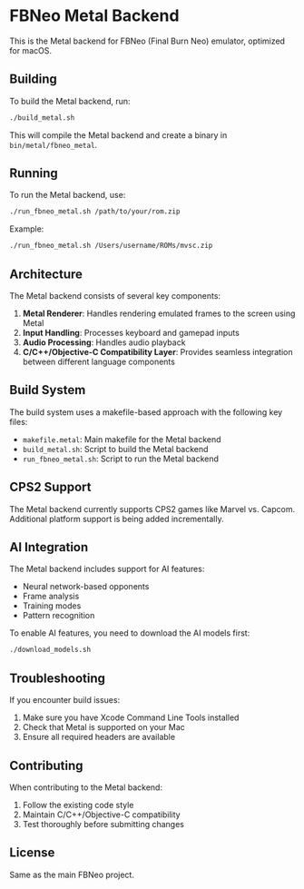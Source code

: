 # FBNeo Metal Backend

This is the Metal backend for FBNeo (Final Burn Neo) emulator, optimized for macOS.

## Building

To build the Metal backend, run:

```bash
./build_metal.sh
```

This will compile the Metal backend and create a binary in `bin/metal/fbneo_metal`.

## Running

To run the Metal backend, use:

```bash
./run_fbneo_metal.sh /path/to/your/rom.zip
```

Example:

```bash
./run_fbneo_metal.sh /Users/username/ROMs/mvsc.zip
```

## Architecture

The Metal backend consists of several key components:

1. **Metal Renderer**: Handles rendering emulated frames to the screen using Metal
2. **Input Handling**: Processes keyboard and gamepad inputs
3. **Audio Processing**: Handles audio playback
4. **C/C++/Objective-C Compatibility Layer**: Provides seamless integration between different language components

## Build System

The build system uses a makefile-based approach with the following key files:

- `makefile.metal`: Main makefile for the Metal backend
- `build_metal.sh`: Script to build the Metal backend
- `run_fbneo_metal.sh`: Script to run the Metal backend

## CPS2 Support

The Metal backend currently supports CPS2 games like Marvel vs. Capcom. Additional platform support is being added incrementally.

## AI Integration

The Metal backend includes support for AI features:

- Neural network-based opponents
- Frame analysis
- Training modes
- Pattern recognition

To enable AI features, you need to download the AI models first:

```bash
./download_models.sh
```

## Troubleshooting

If you encounter build issues:

1. Make sure you have Xcode Command Line Tools installed
2. Check that Metal is supported on your Mac
3. Ensure all required headers are available

## Contributing

When contributing to the Metal backend:

1. Follow the existing code style
2. Maintain C/C++/Objective-C compatibility
3. Test thoroughly before submitting changes

## License

Same as the main FBNeo project. 